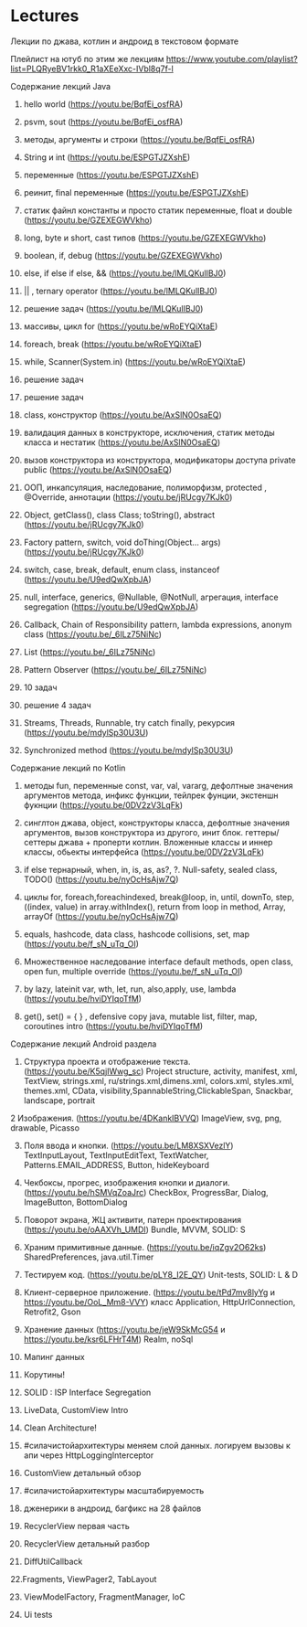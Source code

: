 # Lectures
Лекции по джава, котлин и андроид в текстовом формате

Плейлист на ютуб по этим же лекциям
https://www.youtube.com/playlist?list=PLQRyeBV1rkk0_R1aXEeXxc-IVbl8q7f-l

Содержание лекций Java
    
   1. hello world (https://youtu.be/BqfEi_osfRA)
    
   2. psvm, sout (https://youtu.be/BqfEi_osfRA)
   
   3. методы, аргументы и строки (https://youtu.be/BqfEi_osfRA)
   
   4. String и int (https://youtu.be/ESPGTJZXshE)
   
   5. переменные (https://youtu.be/ESPGTJZXshE)
   
   6. реинит, final переменные (https://youtu.be/ESPGTJZXshE)
   
   7. статик файнл константы и просто статик переменные, float и double (https://youtu.be/GZEXEGWVkho)
   
   8. long, byte и short, cast типов (https://youtu.be/GZEXEGWVkho)
   
   9. boolean, if, debug (https://youtu.be/GZEXEGWVkho)
   
   10.  else, if  else if else, && (https://youtu.be/lMLQKulIBJ0)
    
   11.  || , ternary operator (https://youtu.be/lMLQKulIBJ0)
   
   12. решение задач (https://youtu.be/lMLQKulIBJ0)
   
   13. массивы, цикл for (https://youtu.be/wRoEYQiXtaE)
   
   14. foreach, break (https://youtu.be/wRoEYQiXtaE)
   
   15. while, Scanner(System.in) (https://youtu.be/wRoEYQiXtaE)
   
   16. решение задач
   
   17. решение задач
   
   18. class, конструктор (https://youtu.be/AxSlN0OsaEQ)
   
   19. валидация данных в конструкторе, исключения, статик методы класса и нестатик (https://youtu.be/AxSlN0OsaEQ)
   
   20. вызов конструктора из конструктора, модификаторы доступа private public (https://youtu.be/AxSlN0OsaEQ)
   
   21. ООП, инкапсуляция, наследование, полиморфизм, protected , @Override, аннотации (https://youtu.be/jRUcgy7KJk0)
   
   22. Object, getClass(), class Class; toString(), abstract (https://youtu.be/jRUcgy7KJk0)
    
   23. Factory pattern, switch, void doThing(Object… args) (https://youtu.be/jRUcgy7KJk0)
   
   24. switch, case, break, default, enum class, instanceof (https://youtu.be/U9edQwXpbJA)
   
   25. null, interface, generics, @Nullable, @NotNull, агрегация, interface segregation (https://youtu.be/U9edQwXpbJA)
   
   26. Callback, Chain of Responsibility pattern, lambda expressions, anonym class (https://youtu.be/_6ILz75NiNc)
   
   27. List (https://youtu.be/_6ILz75NiNc)
   
   28. Pattern Observer (https://youtu.be/_6ILz75NiNc)
   
   29. 10 задач
   
   30. решение 4 задач
   
   31. Streams, Threads, Runnable, try catch finally, рекурсия (https://youtu.be/mdylSp30U3U)
   
   32. Synchronized method (https://youtu.be/mdylSp30U3U)

Содержание лекций по Kotlin

   1. методы fun, переменные const, var, val, vararg, дефолтные значения аргументов метода, инфикс функции, тейлрек фунции, экстеншн фукнции (https://youtu.be/0DV2zV3LqFk)
    
   2. синглтон джава, object, конструкторы класса, дефолтные значения аргументов, вызов конструктора из другого, инит блок. геттеры/сеттеры джава + проперти котлин. Вложенные классы и иннер классы, обьекты интерфейса (https://youtu.be/0DV2zV3LqFk)
    
   3. if else тернарный, when, in, is, as, as?, ?. Null-safety, sealed class, TODO() (https://youtu.be/nyOcHsAjw7Q)
    
   4. циклы for, foreach,foreachindexed, break@loop, in, until, downTo, step, ((index, value) in array.withIndex(), return from loop in method, Array, arrayOf (https://youtu.be/nyOcHsAjw7Q)
    
   5. equals, hashcode, data class, hashcode collisions, set, map (https://youtu.be/f_sN_uTq_OI)
    
   6. Множественное наследование interface default methods, open class, open fun, multiple override  (https://youtu.be/f_sN_uTq_OI)
    
   7. by lazy, lateinit var, wth, let, run, also,apply, use, lambda (https://youtu.be/hviDYIqoTfM)
    
   8.  get(), set() = { } , defensive copy java, mutable list, filter, map, coroutines intro (https://youtu.be/hviDYIqoTfM)
 
Содержание лекций Android раздела
  1. Структура проекта и отображение текста. (https://youtu.be/K5qjIWwg_sc)
Project structure, activity, manifest, xml, TextView, strings.xml, ru/strings.xml,dimens.xml, colors.xml, styles.xml, themes.xml, CData, visibility,SpannableString,ClickableSpan, Snackbar, landscape, portrait 

  2 Изображения. (https://youtu.be/4DKankIBVVQ)
ImageView, svg, png, drawable, Picasso 

  3. Поля ввода и кнопки. (https://youtu.be/LM8XSXVezlY)
TextInputLayout, TextInputEditText, TextWatcher, Patterns.EMAIL_ADDRESS, Button, hideKeyboard

  4. Чекбоксы, прогрес, изображения кнопки и  диалоги. (https://youtu.be/hSMVqZoaJrc)
CheckBox, ProgressBar, Dialog, ImageButton, BottomDialog 

  5. Поворот экрана, ЖЦ активити, патерн проектирования (https://youtu.be/oAAXVh_UMDI)
Bundle, MVVM, SOLID: S

  6. Храним примитивные данные. (https://youtu.be/iqZgv2O62ks)
 SharedPreferences, java.util.Timer

  7. Тестируем код. (https://youtu.be/pLY8_I2E_QY)
Unit-tests, SOLID: L & D

  8. Клиент-серверное приложение. (https://youtu.be/tPd7mv8lyYg и https://youtu.be/OoL_Mm8-VVY)
 класс Application, HttpUrlConnection, Retrofit2, Gson

  9. Хранение данных (https://youtu.be/jeW9SkMcG54 и https://youtu.be/ksr6LFHrT4M)
 Realm, noSql

  10. Мапинг данных 

  11. Корутины!

  12. SOLID : ISP Interface Segregation

  13. LiveData, CustomView Intro

  14. Clean Architecture!

  15. #силачистойархитектуры меняем слой данных.
  логируем вызовы к апи через HttpLoggingInterceptor

  16. CustomView детальный обзор

  17. #силачистойархитектуры масштабируемость

  18. дженерики в андроид, багфикс на 28 файлов

  19. RecyclerView первая часть

20. RecyclerView детальный разбор

21. DiffUtilCallback

22.Fragments, ViewPager2, TabLayout

23. ViewModelFactory, FragmentManager, IoC

24. Ui tests
